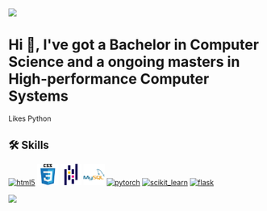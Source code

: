 
<a href="https://github.com/trilatus" target="_blank">
<img height="200" align="center" src="https://github-readme-stats.vercel.app/api?username=trilatus&count_private=true&theme=radical" />
</a>

<h1>Hi 👋, I've got a Bachelor in Computer Science and a ongoing masters in High-performance Computer Systems</h1>

<p>Likes Python</p>

<h2>🛠 Skills</h2>
<p>

<a target="_blank" href="https://www.w3.org/html/" target="_blank" style="display: inline-block;">
<img src="https://raw.githubusercontent.com/danielcranney/readme-generator/main/public/icons/skills/html5-colored.svg" alt="html5" width="42" height="42" />
</a>


<a target="_blank" href="https://www.w3schools.com/css/" target="_blank" style="display: inline-block;">
<img src="https://raw.githubusercontent.com/devicons/devicon/master/icons/css3/css3-original-wordmark.svg" alt="css3" width="42" height="42" />
</a>


<a target="_blank" href="https://pandas.pydata.org/" target="_blank" style="display: inline-block;">
<img src="https://raw.githubusercontent.com/devicons/devicon/2ae2a900d2f041da66e950e4d48052658d850630/icons/pandas/pandas-original.svg" alt="pandas" width="42" height="42" />
</a>


<a target="_blank" href="https://www.mysql.com/" target="_blank" style="display: inline-block;">
<img src="https://raw.githubusercontent.com/devicons/devicon/master/icons/mysql/mysql-original-wordmark.svg" alt="mysql" width="42" height="42" />
</a>


<a target="_blank" href="https://pytorch.org/" target="_blank" style="display: inline-block;">
<img src="https://www.vectorlogo.zone/logos/pytorch/pytorch-icon.svg" alt="pytorch" width="42" height="42" />
</a>


<a target="_blank" href="https://scikit-learn.org/" target="_blank" style="display: inline-block;">
<img src="https://upload.wikimedia.org/wikipedia/commons/0/05/Scikit_learn_logo_small.svg" alt="scikit_learn" width="42" height="42" />
</a>


<a target="_blank" href="https://flask.palletsprojects.com/" target="_blank" style="display: inline-block;">
<img src="https://www.vectorlogo.zone/logos/pocoo_flask/pocoo_flask-icon.svg" alt="flask" width="42" height="42" />
</a>

</p>

<a href="https://github.com/trilatus" target="_blank">
<img height="200" align="center" src="https://github-readme-stats-one-mu-82.vercel.app/api/top-langs/?username=trilatus&layout=compact&langs_count=8&bg_color=ffffff#gh-light-mode-only" />
</a>
